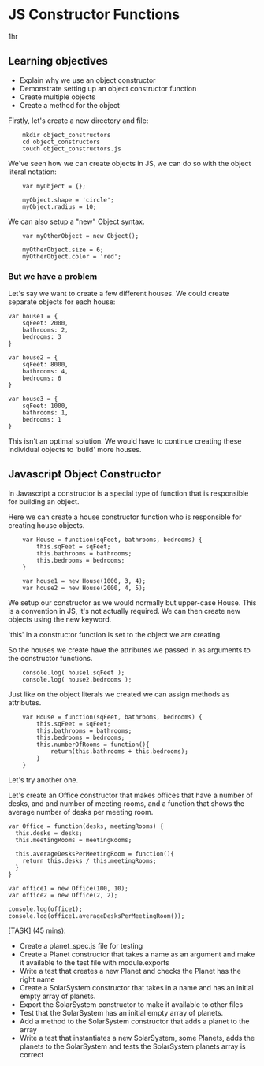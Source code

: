# JS Constructor Functions

1hr

## Learning objectives

- Explain why we use an object constructor
- Demonstrate setting up an object constructor function
- Create multiple objects
- Create a method for the object

Firstly, let's create a new directory and file:

```
	mkdir object_constructors
	cd object_constructors
	touch object_constructors.js
```

We've seen how we can create objects in JS, we can do so with the object literal notation:

```
	var myObject = {};

	myObject.shape = 'circle';
	myObject.radius = 10;
```
We can also setup a "new" Object syntax.

```
	var myOtherObject = new Object();

	myOtherObject.size = 6;
	myOtherObject.color = 'red';
```

### But we have a problem

Let's say we want to create a few different houses. We could create separate objects for each house:

```
var house1 = {
	sqFeet: 2000,
	bathrooms: 2,
	bedrooms: 3
}

var house2 = {
	sqFeet: 8000,
	bathrooms: 4,
	bedrooms: 6
}

var house3 = {
	sqFeet: 1000,
	bathrooms: 1,
	bedrooms: 1
}

```
This isn't an optimal solution. We would have to continue creating these individual objects to 'build' more houses.


## Javascript Object Constructor

In Javascript a constructor is a special type of function that is responsible for building an object.

Here we can create a house constructor function who is responsible for creating house objects.

```
	var House = function(sqFeet, bathrooms, bedrooms) {
		this.sqFeet = sqFeet;
		this.bathrooms = bathrooms;
		this.bedrooms = bedrooms;
	}

	var house1 = new House(1000, 3, 4);
	var house2 = new House(2000, 4, 5);
```

We setup our constructor as we would normally but upper-case House. This is a convention in JS, it's not actually required. We can then create new objects using the new keyword.

'this' in a constructor function is set to the object we are creating.

So the houses we create have the attributes we passed in as arguments to the constructor functions.

```
	console.log( house1.sqFeet );
	console.log( house2.bedrooms );
```

Just like on the object literals we created we can assign methods as attributes.

```
	var House = function(sqFeet, bathrooms, bedrooms) {
		this.sqFeet = sqFeet;
		this.bathrooms = bathrooms;
		this.bedrooms = bedrooms;
		this.numberOfRooms = function(){
			return(this.bathrooms + this.bedrooms);
		}
	}
```

Let's try another one.

Let's create an Office constructor that makes offices that have a number of desks, and and number of meeting rooms, and a function that shows the average number of desks per meeting room.

```
var Office = function(desks, meetingRooms) {
  this.desks = desks;
  this.meetingRooms = meetingRooms;

  this.averageDesksPerMeetingRoom = function(){
    return this.desks / this.meetingRooms;
  }
}

var office1 = new Office(100, 10);
var office2 = new Office(2, 2);

console.log(office1);
console.log(office1.averageDesksPerMeetingRoom());
```

[TASK] (45 mins): 

- Create a planet_spec.js file for testing 
- Create a Planet constructor that takes a name as an argument and make it available to the test file with module.exports
- Write a test that creates a new Planet and checks the Planet has the right name
- Create a SolarSystem constructor that takes in a name and has an initial empty array of planets.
- Export the SolarSystem constructor to make it available to other files
- Test that the SolarSystem has an initial empty array of planets.
- Add a method to the SolarSystem constructor that adds a planet to the array
- Write a test that instantiates a new SolarSystem, some Planets, adds the planets to the SolarSystem and tests the SolarSystem planets array is correct
















